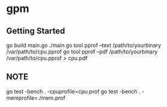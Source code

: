 # gpm

## Getting Started
go build main.go
./main 
go tool pprof –text /path/to/yourbinary /var/path/to/cpu.pprof
go tool pprof –pdf /path/to/yourbinary /var/path/to/cpu.pprof > cpu.pdf


## NOTE




go test -bench . -cpuprofile=cpu.prof
go test -bench . -memprofile=./mem.prof

